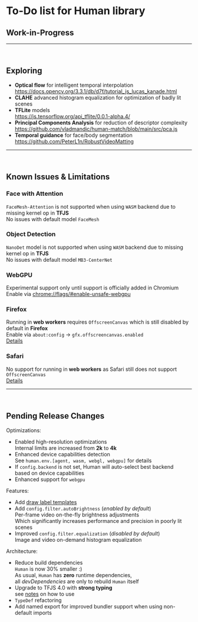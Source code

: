 # To-Do list for Human library

## Work-in-Progress


<hr><br>

## Exploring

- **Optical flow** for intelligent temporal interpolation  
  <https://docs.opencv.org/3.3.1/db/d7f/tutorial_js_lucas_kanade.html>
- **CLAHE** advanced histogram equalization for optimization of badly lit scenes  
- **TFLite** models  
  <https://js.tensorflow.org/api_tflite/0.0.1-alpha.4/>
- **Principal Components Analysis** for reduction of descriptor complexity  
  <https://github.com/vladmandic/human-match/blob/main/src/pca.js>  
- **Temporal guidance** for face/body segmentation  
  <https://github.com/PeterL1n/RobustVideoMatting>

<hr><br>

## Known Issues & Limitations

### Face with Attention

`FaceMesh-Attention` is not supported when using `WASM` backend due to missing kernel op in **TFJS**  
No issues with default model `FaceMesh`  

### Object Detection

`NanoDet` model is not supported when using `WASM` backend due to missing kernel op in **TFJS**  
No issues with default model `MB3-CenterNet`  

### WebGPU

Experimental support only until support is officially added in Chromium  
Enable via <chrome://flags/#enable-unsafe-webgpu>  

### Firefox

Running in **web workers** requires `OffscreenCanvas` which is still disabled by default in **Firefox**  
Enable via `about:config` -> `gfx.offscreencanvas.enabled`  
[Details](https://developer.mozilla.org/en-US/docs/Web/API/OffscreenCanvas#browser_compatibility)  

### Safari

No support for running in **web workers** as Safari still does not support `OffscreenCanvas`  
[Details](https://developer.mozilla.org/en-US/docs/Web/API/OffscreenCanvas#browser_compatibility)  

<hr><br>

## Pending Release Changes

Optimizations:
- Enabled high-resolution optimizations  
  Internal limits are increased from **2k** to **4k**
- Enhanced device capabilities detection  
  See `human.env.[agent, wasm, webgl, webgpu]` for details  
- If `config.backend` is not set, Human will auto-select best backend  
  based on device capabilities  
- Enhanced support for `webgpu`  

Features:
- Add [draw label templates](https://github.com/vladmandic/human/wiki/Draw)  
- Add `config.filter.autoBrightness` (*enabled by default*)  
  Per-frame video on-the-fly brightness adjustments  
  Which significantly increases performance and precision in poorly lit scenes  
- Improved `config.filter.equalization` (*disabled by default*)  
  Image and video on-demand histogram equalization  

Architecture:
- Reduce build dependencies  
  `Human` is now 30% smaller :)  
  As usual, `Human` has **zero** runtime dependencies,  
  all *devDependencies* are only to rebuild `Human` itself
- Upgrade to TFJS 4.0 with **strong typing**  
  see [notes](https://github.com/vladmandic/human#typedefs) on how to use  
- `TypeDef` refactoring  
- Add named export for improved bundler support when using non-default imports  
